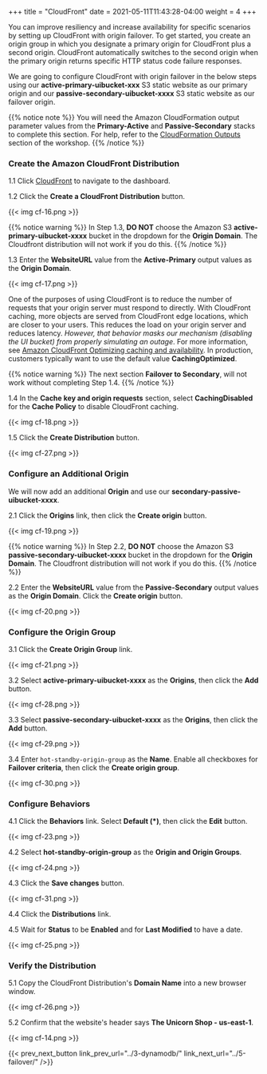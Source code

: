 +++
title = "CloudFront"
date =  2021-05-11T11:43:28-04:00
weight = 4
+++

You can improve resiliency and increase availability for specific scenarios by setting up CloudFront with origin failover. To get started, you create an origin group in which you designate a primary origin for CloudFront plus a second origin. CloudFront automatically switches to the second origin when the primary origin returns specific HTTP status code failure responses.  

We are going to configure CloudFront with origin failover in the below steps using our **active-primary-uibucket-xxx** S3 static website as our primary origin and our **passive-secondary-uibucket-xxxx** S3 static website as our failover origin.

{{% notice note %}}
You will need the Amazon CloudFormation output parameter values from the **Primary-Active** and **Passive-Secondary** stacks to complete this section. For help, refer to the [CloudFormation Outputs](../prerequisites/cfn-outputs/) section of the workshop.
{{% /notice %}}

### Create the Amazon CloudFront Distribution

1.1 Click [CloudFront](https://console.aws.amazon.com/cloudfront/home?region=us-east-1#/) to navigate to the dashboard.

1.2 Click the **Create a CloudFront Distribution** button.

{{< img cf-16.png >}}

{{% notice warning %}}
In Step 1.3, **DO NOT** choose the Amazon S3 **active-primary-uibucket-xxxx** bucket in the dropdown for the **Origin Domain**.  The Cloudfront distribution will not work if you do this.
{{% /notice %}}

1.3 Enter the **WebsiteURL** value from the **Active-Primary** output values as the **Origin Domain**.

{{< img cf-17.png >}}

One of the purposes of using CloudFront is to reduce the number of requests that your origin server must respond to directly. With CloudFront caching, more objects are served from CloudFront edge locations, which are closer to your users. This reduces the load on your origin server and reduces latency.  _However, that behavior masks our mechanism (disabling the UI bucket) from properly simulating an outage_. For more information, see [Amazon CloudFront Optimizing caching and availability](https://docs.aws.amazon.com/AmazonCloudFront/latest/DeveloperGuide/ConfiguringCaching.html). In production, customers typically want to use the default value **CachingOptimized**.  

{{% notice warning %}}
The next section **Failover to Secondary**, will not work without completing Step 1.4.
{{% /notice %}}

1.4 In the **Cache key and origin requests** section, select **CachingDisabled** for the **Cache Policy** to disable CloudFront caching. 

{{< img cf-18.png >}}

1.5 Click the **Create Distribution** button.  

{{< img cf-27.png >}}

### Configure an Additional Origin 

We will now add an additional **Origin** and use our **secondary-passive-uibucket-xxxx**.

2.1 Click the **Origins** link, then click the **Create origin** button.

{{< img cf-19.png >}}

{{% notice warning %}}
In Step 2.2,  **DO NOT** choose the Amazon S3 **passive-secondary-uibucket-xxxx** bucket in the dropdown for the **Origin Domain**.  The Cloudfront distribution will not work if you do this.
{{% /notice %}}

2.2 Enter the **WebsiteURL** value from the **Passive-Secondary** output values as the **Origin Domain**.  Click the **Create origin** button.

{{< img cf-20.png >}}

### Configure the Origin Group 

3.1 Click the **Create Origin Group** link.

{{< img cf-21.png >}}

3.2 Select **active-primary-uibucket-xxxx** as the **Origins**, then click the **Add** button.

{{< img cf-28.png >}}

3.3 Select **passive-secondary-uibucket-xxxx** as the **Origins**, then click the **Add** button.

{{< img cf-29.png >}}

3.4 Enter `hot-standby-origin-group` as the **Name**.  Enable all checkboxes for **Failover criteria**, then click the **Create origin group**.

{{< img cf-30.png >}}

### Configure Behaviors

4.1 Click the **Behaviors** link.  Select **Default (*)**, then click the **Edit** button.

{{< img cf-23.png >}}

4.2 Select **hot-standby-origin-group** as the **Origin and Origin Groups**.

{{< img cf-24.png >}}

4.3 Click the **Save changes** button.

{{< img cf-31.png >}}

4.4 Click the **Distributions** link.

4.5 Wait for **Status** to be **Enabled** and for **Last Modified** to have a date.

{{< img cf-25.png >}}

### Verify the Distribution

5.1 Copy the CloudFront Distribution's **Domain Name** into a new browser window.

{{< img cf-26.png >}}

5.2 Confirm that the website's header says **The Unicorn Shop - us-east-1**.

{{< img cf-14.png >}}

{{< prev_next_button link_prev_url="../3-dynamodb/" link_next_url="../5-failover/" />}}

